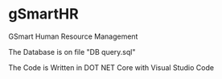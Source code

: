 # gSmartHR
GSmart Human Resource Management

The Database is on file "DB query.sql"

The Code is Written in DOT NET Core with Visual Studio Code
